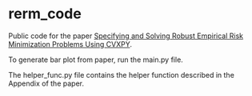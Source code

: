 # rerm_code
Public code for the paper [Specifying and Solving Robust Empirical Risk Minimization Problems Using CVXPY](http://arxiv.org/abs/2306.05649).

To generate bar plot from paper, run the main.py file.

The helper_func.py file contains the helper function described in the Appendix of the paper.